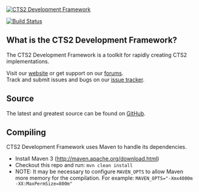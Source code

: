 [![CTS2 Development Framework][Project Logo]][Website]

[![Build Status](https://travis-ci.org/cts2/cts2-framework.png)](https://travis-ci.org/cts2/cts2-framework)

What is the CTS2 Development Framework?
----------------
The CTS2 Development Framework is a toolkit for rapidly creating CTS2 implementations.

Visit our [website][Website] or get support on our [forums][Forums].  
Track and submit issues and bugs on our [issue tracker][Issues].

Source
------
The latest and greatest source can be found on [GitHub].  

Compiling
---------
CTS2 Development Framework uses Maven to handle its dependencies.

* Install Maven 3 (http://maven.apache.org/download.html)  
* Checkout this repo and run: `mvn clean install`
* NOTE: It may be necessary to configure ```MAVEN_OPTS``` to allow Maven more memory for the compilation. For example: ```MAVEN_OPTS="-Xmx4000m -XX:MaxPermSize=800m"```

[Project Logo]: http://informatics.mayo.edu/cts2/framework/wp-content/uploads/2011/10/logo4-small4.png
[License]: http://www.apache.org/licenses/LICENSE-2.0
[Website]: http://informatics.mayo.edu/cts2/framework
[Forums]: http://informatics.mayo.edu/cts2/framework/forum
[GitHub]: https://github.com/cts2/cts2-framework
[Issues]: https://github.com/cts2/cts2-framework/issues
